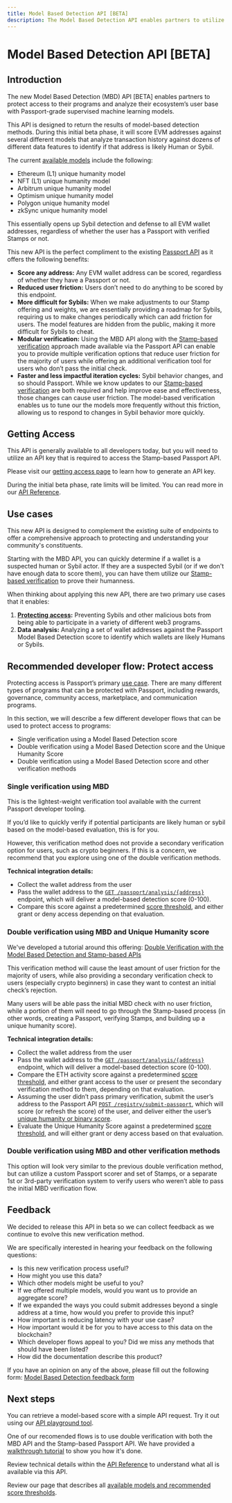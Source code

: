 ```yaml
---
title: Model Based Detection API [BETA]
description: The Model Based Detection API enables partners to utilize Passport-grade supervised machine learning models to identify Sybils vs humans.
---
```


# Model Based Detection API [BETA]

## Introduction

The new Model Based Detection (MBD) API [BETA] enables partners to protect access to their programs and analyze their ecosystem’s user base with Passport-grade supervised machine learning models.

This API is designed to return the results of model-based detection methods. During this initial beta phase, it will score EVM addresses against several different models that analyze transaction history against dozens of different data features to identify if that address is likely Human or Sybil. 

The current [available models](available-models) include the following:
* Ethereum (L1) unique humanity model
* NFT (L1) unique humanity model
* Arbitrum unique humanity model
* Optimism unique humanity model
* Polygon unique humanity model
* zkSync unique humanity model

This essentially opens up Sybil detection and defense to all EVM wallet addresses, regardless of whether the user has a Passport with verified Stamps or not.

This new API is the perfect compliment to the existing [Passport API](../passport-api/overview) as it offers the following benefits:

* **Score any address:** Any EVM wallet address can be scored, regardless of whether they have a Passport or not.
* **Reduced user friction:** Users don’t need to do anything to be scored by this endpoint.
* **More difficult for Sybils:** When we make adjustments to our Stamp offering and weights, we are essentially providing a roadmap for Sybils, requiring us to make changes periodically which can add friction for users. The model features are hidden from the public, making it more difficult for Sybils to cheat.
* **Modular verification:** Using the MBD API along with the [Stamp-based verification](../passport-api/overview) approach made available via the Passport API can enable you to provide multiple verification options that reduce user friction for the majority of users while offering an additional verification tool for users who don’t pass the initial check.
* **Faster and less impactful iteration cycles:** Sybil behavior changes, and so should Passport. While we know updates to our [Stamp-based verification](../passport-api/overview) are both required and help improve ease and effectiveness, those changes can cause user friction. The model-based verification enables us to tune our the models more frequently without this friction, allowing us to respond to changes in Sybil behavior more quickly.


## Getting Access

This API is generally available to all developers today, but you will need to utilize an API key that is required to access the Stamp-based Passport API.

Please visit our [getting access page](../passport-api/getting-access) to learn how to generate an API key.

During the initial beta phase, rate limits will be limited. You can read more in our [API Reference](api-reference).


## Use cases

This new API is designed to complement the existing suite of endpoints to offer a comprehensive approach to protecting and understanding your community's constituents.

Starting with the MBD API, you can quickly determine if a wallet is a suspected human or Sybil actor. If they are a suspected Sybil (or if we don't have enough data to score them), you can have them utilize our [Stamp-based verification](../passport-api/overview) to prove their humanness.

When thinking about applying this new API, there are two primary use cases that it enables:

1. **[Protecting access](../../overview/use-cases#protect-access-rewards):** Preventing Sybils and other malicious bots from being able to participate in a variety of different web3 programs.
2. **Data analysis:** Analyzing a set of wallet addresses against the Passport Model Based Detection score to identify which wallets are likely Humans or Sybils.


## Recommended developer flow: Protect access

Protecting access is Passport’s primary [use case](../../overview/use-cases). There are many different types of programs that can be protected with Passport, including rewards, governance, community access, marketplace, and communication programs.

In this section, we will describe a few different developer flows that can be used to protect access to programs:

* Single verification using a Model Based Detection score
* Double verification using a Model Based Detection score and the Unique Humanity Score
* Double verification using a Model Based Detection score and other verification methods

### Single verification using MBD

This is the lightest-weight verification tool available with the current Passport developer tooling.

If you’d like to quickly verify if potential participants are likely human or sybil based on the model-based evaluation, this is for you.

However, this verification method does not provide a secondary verification option for users, such as crypto beginners. If this is a concern, we recommend that you explore using one of the double verification methods.

**Technical integration details:**

* Collect the wallet address from the user
* Pass the wallet address to the [`GET /passport/analysis/{address}`](api-reference) endpoint, which will deliver a
model-based detection score (0-100).
* Compare this score against a predetermined [score threshold](available-models), and either grant or deny access depending on that evaluation.


### Double verification using MBD and Unique Humanity score

We've developed a tutorial around this offering: [Double Verification with the Model Based Detection and Stamp-based APIs](tutorials/double-verification)

This verification method will cause the least amount of user friction for the majority of users, while also providing a secondary verification check to users (especially crypto beginners) in case they want to contest an initial check’s rejection.

Many users will be able pass the initial MBD check with no user friction, while a portion of them will need to go through the Stamp-based process (in other words, creating a Passport, verifying Stamps, and building up a unique humanity score).

**Technical integration details:**

* Collect the wallet address from the user
* Pass the wallet address to the [`GET /passport/analysis/{address}`](api-reference) endpoint, which will deliver a model-based detection score (0-100).
* Compare the ETH activity score against a predetermined [score threshold](available-models), and either grant access to the user or present the secondary verification method to them, depending on that evaluation.
* Assuming the user didn’t pass primary verification, submit the user’s address to the Passport API [`POST /registry/submit-passport`](../passport-api/api-reference#submit-for-scoring), which will score (or refresh the score) of the user, and deliver either the user’s [unique humanity or binary score](../major-concepts/scoring-mechanisms).
* Evaluate the Unique Humanity Score against a predetermined [score threshold](../major-concepts/scoring-thresholds), and will either grant or deny access based on that evaluation.


### Double verification using MBD and other verification methods

This option will look very similar to the previous double verification method, but can utilize a custom Passport scorer and set of Stamps, or a separate 1st or 3rd-party verification system to verify users who weren’t able to pass the initial MBD verification flow.


## Feedback

We decided to release this API in beta so we can collect feedback as we continue to evolve this new verification method.

We are specifically interested in hearing your feedback on the following questions: 
* Is this new verification process useful?  
* How might you use this data?
* Which other models might be useful to you?
* If we offered multiple models, would you want us to provide an aggregate score?
* If we expanded the ways you could submit addresses beyond a single address at a time, how would you prefer to provide
this input?
* How important is reducing latency with your use case?
* How important would it be for you to have access to this data on the blockchain?
* Which developer flows appeal to you? Did we miss any methods that should have been listed?
* How did the documentation describe this product?

If you have an opinion on any of the above, please fill out the following form:
[Model Based Detection feedback form](https://forms.gle/D4e8F31MUa7N4TRY8)


## Next steps

You can retrieve a model-based score with a simple API request. Try it out using our [API playground tool](https://api.scorer.gitcoin.co/passport/docs#/Passport%20Analysis/passport_api_get_analysis). 

One of our recomended flows is to use double verification with both the MBD API and the Stamp-based Passport API. We have provided a [walkthrough tutorial](tutorials/double-verification) to show you how it's done.

Review technical details within the [API Reference](api-reference) to understand what all is available via this API. 

Review our page that describes all [available models and recommended score thresholds](available-models).
